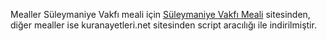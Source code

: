 Mealler Süleymaniye Vakfı meali için <a href="https://www.suleymaniyevakfimeali.com/">Süleymaniye Vakfı Meali</a> sitesinden, diğer mealler ise kuranayetleri.net sitesinden script aracılığı ile indirilmiştir.
